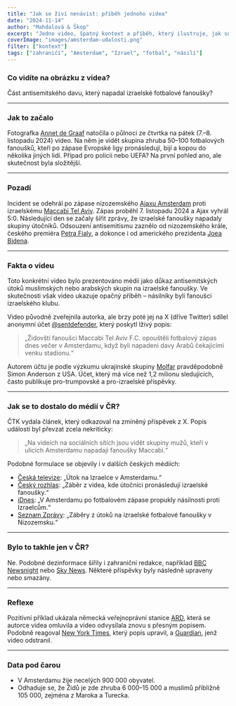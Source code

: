 ```yaml
---
title: "Jak se živí nenávist: příběh jednoho videa"
date: "2024-11-14"
author: "Mahdalová & Škop"
excerpt: "Jedno video, špatný kontext a příběh, který ilustruje, jak snadno může dojít k manipulaci veřejného mínění."
coverImage: "images/amsterdam-udalosti.png"
filter: ["kontext"]
tags: ["zahraničí", "Amsterdam", "Izrael", "fotbal", "násilí"]
---
```


### Co vidíte na obrázku z videa?  

Část antisemitského davu, který napadal izraelské fotbalové fanoušky?  

---

### Jak to začalo  

Fotografka [Annet de Graaf](https://www.annetdegraaf.nl) natočila o půlnoci ze čtvrtka na pátek (7.–8. listopadu 2024) video. Na něm je vidět skupina zhruba 50–100 fotbalových fanoušků, kteří po zápase Evropské ligy pronásledují, bijí a kopou do několika jiných lidí. Případ pro policii nebo UEFA? Na první pohled ano, ale skutečnost byla složitější.  

---

### Pozadí  

Incident se odehrál po zápase nizozemského [Ajaxu Amsterdam](https://www.ajax.nl) proti izraelskému [Maccabi Tel Aviv](https://www.maccabi-tlv.co.il). Zápas proběhl 7. listopadu 2024 a Ajax vyhrál 5:0. Následující den se začaly šířit zprávy, že izraelské fanoušky napadaly skupiny útočníků. Odsouzení antisemitismu zaznělo od nizozemského krále, českého premiéra [Petra Fialy](https://www.vlada.cz/cz/clenove-vlady/premier), a dokonce i od amerického prezidenta [Joea Bidena](https://www.whitehouse.gov).  

---

### Fakta o videu  

Toto konkrétní video bylo prezentováno médii jako důkaz antisemitských útoků muslimských nebo arabských skupin na izraelské fanoušky. Ve skutečnosti však video ukazuje opačný příběh – násilníky byli fanoušci izraelského klubu.  

Video původně zveřejnila autorka, ale brzy poté jej na X (dříve Twitter) sdílel anonymní účet [@sentdefender](https://twitter.com/sentdefender), který poskytl lživý popis:  

> „Židovští fanoušci Maccabi Tel Aviv F.C. opouštěli fotbalový zápas dnes večer v Amsterdamu, když byli napadeni davy Arabů čekajícími venku stadionu.“  

Autorem účtu je podle výzkumu ukrajinské skupiny [Molfar](https://www.molfar.global) pravděpodobně Simon Anderson z USA. Účet, který má více než 1,2 milionu sledujících, často publikuje pro-trumpovské a pro-izraelské příspěvky.  

---

### Jak se to dostalo do médií v ČR?  

ČTK vydala článek, který odkazoval na zmíněný příspěvek z X. Popis událostí byl převzat zcela nekriticky:  

> „Na videích na sociálních sítích jsou vidět skupiny mužů, kteří v ulicích Amsterdamu napadají fanoušky Maccabi.“  

Podobné formulace se objevily i v dalších českých médiích:  

- [Česká televize](https://www.ceskatelevize.cz): „Útok na Izraelce v Amsterdamu.“  
- [Český rozhlas](https://www.rozhlas.cz): „Záběr z videa, kde útočníci pronásledují izraelské fanoušky.“  
- [iDnes](https://www.idnes.cz): „V Amsterdamu po fotbalovém zápase propukly násilnosti proti Izraelcům.“  
- [Seznam Zprávy](https://www.seznamzpravy.cz): „Záběry z útoků na izraelské fotbalové fanoušky v Nizozemsku.“  

---

### Bylo to takhle jen v ČR?  

Ne. Podobné dezinformace šířily i zahraniční redakce, například [BBC Newsnight](https://www.bbc.co.uk/programmes/newsnight) nebo [Sky News](https://news.sky.com). Některé příspěvky byly následně upraveny nebo smazány.  

---

### Reflexe  

Pozitivní příklad ukázala německá veřejnoprávní stanice [ARD](https://www.ard.de), která se autorce videa omluvila a video odvysílala znovu s přesným popisem. Podobně reagoval [New York Times](https://www.nytimes.com), který popis upravil, a [Guardian](https://www.theguardian.com), jenž video odstranil.  

---

### Data pod čarou  

- V Amsterdamu žije necelých 900 000 obyvatel.  
- Odhaduje se, že Židů je zde zhruba 6 000–15 000 a muslimů přibližně 105 000, zejména z Maroka a Turecka.  





